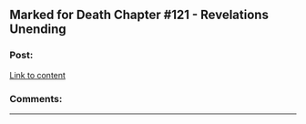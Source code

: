 ## Marked for Death Chapter #121 - Revelations Unending

### Post:

[Link to content](https://forums.sufficientvelocity.com/threads/marked-for-death-a-rational-naruto-quest.24481/page-2148#post-8331144)

### Comments:

---

